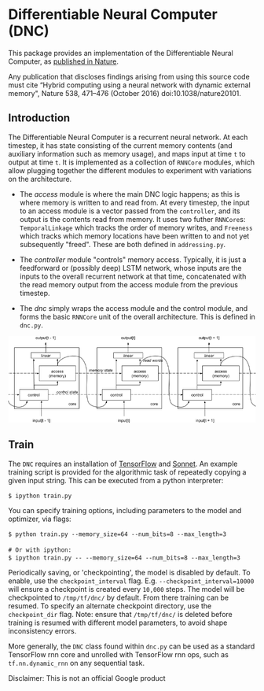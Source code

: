 # Differentiable Neural Computer (DNC)

This package provides an implementation of the Differentiable Neural Computer,
as [published in Nature](
https://www.nature.com/articles/nature20101.epdf?author_access_token=ImTXBI8aWbYxYQ51Plys8NRgN0jAjWel9jnR3ZoTv0MggmpDmwljGswxVdeocYSurJ3hxupzWuRNeGvvXnoO8o4jTJcnAyhGuZzXJ1GEaD-Z7E6X_a9R-xqJ9TfJWBqz).

Any publication that discloses findings arising from using this source code must
cite “Hybrid computing using a neural network with dynamic external memory",
Nature 538, 471–476 (October 2016) doi:10.1038/nature20101.

## Introduction

The Differentiable Neural Computer is a recurrent neural network. At each
timestep, it has state consisting of the current memory contents (and auxiliary
information such as memory usage), and maps input at time `t` to output at time
`t`. It is implemented as a collection of `RNNCore` modules, which allow
plugging together the different modules to experiment with variations on the
architecture.

*   The *access* module is where the main DNC logic happens; as this is where
    memory is written to and read from. At every timestep, the input to an
    access module is a vector passed from the `controller`, and its output is
    the contents read from memory. It uses two futher `RNNCore`s:
    `TemporalLinkage` which tracks the order of memory writes, and `Freeness`
    which tracks which memory locations have been written to and not yet
    subsequently "freed". These are both defined in `addressing.py`.

*   The *controller* module "controls" memory access. Typically, it is just a
    feedforward or (possibly deep) LSTM network, whose inputs are the inputs to
    the overall recurrent network at that time, concatenated with the read
    memory output from the access module from the previous timestep.

*   The *dnc* simply wraps the access module and the control module, and forms
    the basic `RNNCore` unit of the overall architecture. This is defined in
    `dnc.py`.

![DNC architecture](images/dnc_model.png)

## Train
The `DNC` requires an installation of [TensorFlow](https://www.tensorflow.org/)
and [Sonnet](https://github.com/deepmind/sonnet). An example training script is
provided for the algorithmic task of repeatedly copying a given input string.
This can be executed from a python interpreter:

```shell
$ ipython train.py
```

You can specify training options, including parameters to the model
and optimizer, via flags:

```shell
$ python train.py --memory_size=64 --num_bits=8 --max_length=3

# Or with ipython:
$ ipython train.py -- --memory_size=64 --num_bits=8 --max_length=3
```

Periodically saving, or 'checkpointing', the model is disabled by default. To
enable, use the `checkpoint_interval` flag. E.g. `--checkpoint_interval=10000`
will ensure a checkpoint is created every `10,000` steps. The model will be
checkpointed to `/tmp/tf/dnc/` by default. From there training can be resumed.
To specify an alternate checkpoint directory, use the `checkpoint_dir` flag.
Note: ensure that `/tmp/tf/dnc/` is deleted before training is resumed with
different model parameters, to avoid shape inconsistency errors.

More generally, the `DNC` class found within `dnc.py` can be used as a standard
TensorFlow rnn core and unrolled with TensorFlow rnn ops, such as
`tf.nn.dynamic_rnn` on any sequential task.

Disclaimer: This is not an official Google product
